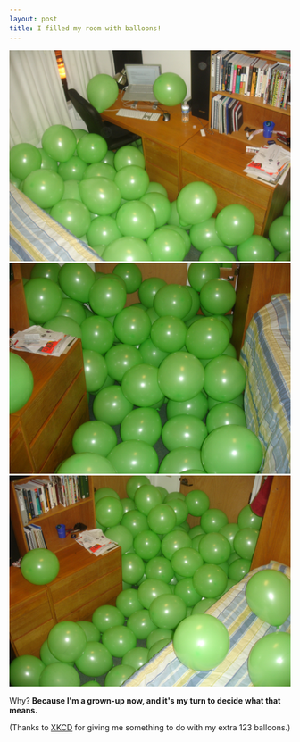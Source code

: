 ```yaml
---
layout: post
title: I filled my room with balloons!
---
```


![Bloons improve my work environment!](/images/bloons-3.jpg)
![Bloons everywhere!](/images/bloons-1.jpg)
![Bloons, bloons, bloons!](/images/bloons-2.jpg)

Why? **Because I'm a grown-up now, and it's my turn to decide what that means.**

(Thanks to [XKCD](http://xkcd.com/150/) for giving me something to do with my extra 123 balloons.)